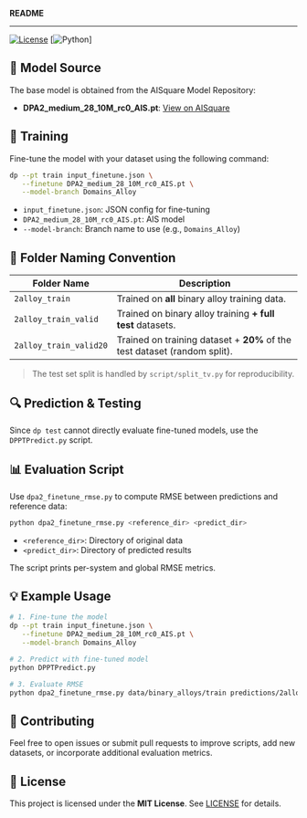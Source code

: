 **README**

---

[![License](https://img.shields.io/badge/license-MIT-green)](LICENSE) \[![Python](https://img.shields.io/badge/python-3.8%2B-blue)]

## 🔗 Model Source

The base model is obtained from the AISquare Model Repository:

* **DPA2_medium_28_10M_rc0_AIS.pt**: [View on AISquare](https://www.aissquare.com/models/detail?pageType=models&name=DPA-2.3.1-v3.0.0rc0&id=287)

## 🚀 Training

Fine-tune the model with your dataset using the following command:

```bash
dp --pt train input_finetune.json \
   --finetune DPA2_medium_28_10M_rc0_AIS.pt \
   --model-branch Domains_Alloy
```

* `input_finetune.json`: JSON config for fine-tuning
* `DPA2_medium_28_10M_rc0_AIS.pt`: AIS model
* `--model-branch`: Branch name to use (e.g., `Domains_Alloy`)

## 📂 Folder Naming Convention

| Folder Name            | Description                                                               |
| ---------------------- | ------------------------------------------------------------------------- |
| `2alloy_train`         | Trained on **all** binary alloy training data.                            |
| `2alloy_train_valid`   | Trained on binary alloy training **+ full test** datasets.                |
| `2alloy_train_valid20` | Trained on training dataset + **20%** of the test dataset (random split). |

> The test set split is handled by `script/split_tv.py` for reproducibility.

## 🔍 Prediction & Testing

Since `dp test` cannot directly evaluate fine-tuned models, use the `DPPTPredict.py` script.

## 📊 Evaluation Script

Use `dpa2_finetune_rmse.py` to compute RMSE between predictions and reference data:

```bash
python dpa2_finetune_rmse.py <reference_dir> <predict_dir>
```

* `<reference_dir>`: Directory of original data
* `<predict_dir>`: Directory of predicted results

The script prints per-system and global RMSE metrics.

## 💡 Example Usage

```bash
# 1. Fine-tune the model
dp --pt train input_finetune.json \
   --finetune DPA2_medium_28_10M_rc0_AIS.pt \
   --model-branch Domains_Alloy

# 2. Predict with fine-tuned model
python DPPTPredict.py 

# 3. Evaluate RMSE
python dpa2_finetune_rmse.py data/binary_alloys/train predictions/2alloy_train
```

## 🤝 Contributing

Feel free to open issues or submit pull requests to improve scripts, add new datasets, or incorporate additional evaluation metrics.

## 📄 License

This project is licensed under the **MIT License**. See [LICENSE](LICENSE) for details.
